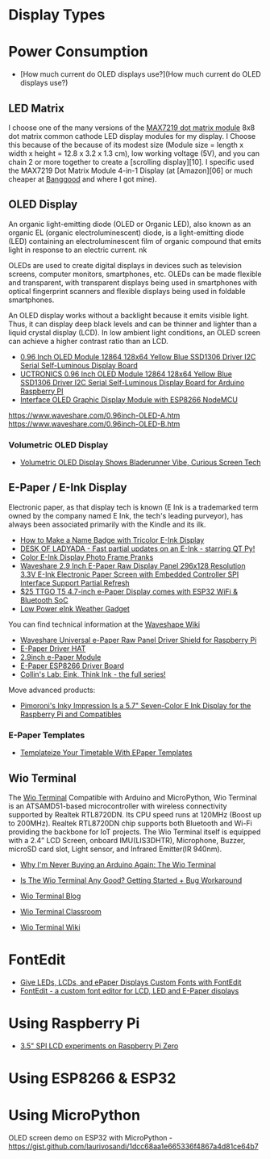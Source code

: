 # Display Types

# Power Consumption
* [How much current do OLED displays use?](How much current do OLED displays use?)

## LED Matrix
I choose one of the many versions of the [MAX7219 dot matrix module][08]
8x8 dot matrix common cathode LED display modules for my display.
I Choose this because of the because of its modest size
(Module size = length x width x height = 12.8 x 3.2 x 1.3 cm),
low working voltage (5V),
and you can chain 2 or more together to create a [scrolling display][10].
I specific used the MAX7219 Dot Matrix Module 4-in-1 Display
(at [Amazon][06] or much cheaper at [Banggood][07] and where I got mine).

## OLED Display
An organic light-emitting diode (OLED or Organic LED),
also known as an organic EL (organic electroluminescent) diode,
is a light-emitting diode (LED) containing an electroluminescent
film of organic compound that emits light in response to an electric current.
nk

OLEDs are used to create digital displays in devices such as television screens,
computer monitors, smartphones, etc.
OLEDs can be made flexible and transparent, with transparent displays being used in smartphones
with optical fingerprint scanners and flexible displays being used in foldable smartphones.

An OLED display works without a backlight because it emits visible light.
Thus, it can display deep black levels and can be thinner and lighter than a liquid crystal display (LCD).
In low ambient light conditions, an OLED screen can achieve a higher contrast ratio than an LCD.

* [0.96 Inch OLED Module 12864 128x64 Yellow Blue SSD1306 Driver I2C Serial Self-Luminous Display Board](https://www.amazon.com/gp/product/B072Q2X2LL/ref=ppx_od_dt_b_asin_title_s00)
* [UCTRONICS 0.96 Inch OLED Module 12864 128x64 Yellow Blue SSD1306 Driver I2C Serial Self-Luminous Display Board for Arduino Raspberry PI](https://www.uctronics.com/display/uctronics-0-96-inch-oled-module-12864-128x64-yellow-blue-ssd1306-driver-i2c-serial-self-luminous-display-board-for-arduino-raspberry-pi.html)
* [Interface OLED Graphic Display Module with ESP8266 NodeMCU](https://lastminuteengineers.com/oled-display-esp8266-tutorial/)

https://www.waveshare.com/0.96inch-OLED-A.htm
https://www.waveshare.com/0.96inch-OLED-B.htm

### Volumetric OLED Display
* [Volumetric OLED Display Shows Bladerunner Vibe, Curious Screen Tech](https://hackaday.com/2021/03/04/volumetric-oled-display-shows-bladerunner-vibe-curious-screen-tech/)

## E-Paper / E-Ink Display
Electronic paper, as that display tech is known (E Ink is a trademarked term owned by the company named E Ink, the tech's leading purveyor), has always been associated primarily with the Kindle and its ilk.

* [How to Make a Name Badge with Tricolor E-Ink Display](https://www.hackster.io/Lover/how-to-make-a-name-badge-with-tricolor-e-ink-display-073acb)
* [DESK OF LADYADA - Fast partial updates on an E-Ink - starring QT Py!](https://www.youtube.com/watch?v=3sYBws3-OoU)
* [Color E-Ink Display Photo Frame Pranks](https://hackaday.com/2020/10/30/color-e-ink-display-photo-frame-pranks-mom/)
* [Waveshare 2.9 Inch E-Paper Raw Display Panel 296x128 Resolution 3.3V E-Ink Electronic Paper Screen with Embedded Controller SPI Interface Support Partial Refresh](https://www.amazon.com/gp/product/B072J2LG8N/ref=ppx_od_dt_b_asin_title_s00)
* [$25 TTGO T5 4.7-inch e-Paper Display comes with ESP32 WiFi & Bluetooth SoC](https://www.cnx-software.com/2020/12/04/ttgo-t5-4-7-inch-e-paper-display-comes-with-esp32-wifi-bluetooth-soc/)
* [Low Power eInk Weather Gadget](https://developer.run/52)

You can find technical information at the [Waveshape Wiki](https://www.waveshare.com/wiki/Main_Page)
* [Waveshare Universal e-Paper Raw Panel Driver Shield for Raspberry Pi](https://www.amazon.com/gp/product/B075R55WQT/ref=ppx_od_dt_b_asin_title_s00)
* [E-Paper Driver HAT](https://www.waveshare.com/wiki/E-Paper_Driver_HAT)
* [2.9inch e-Paper Module](https://www.waveshare.com/wiki/2.9inch_e-Paper_Module)
* [E-Paper ESP8266 Driver Board](https://www.waveshare.com/wiki/E-Paper_ESP8266_Driver_Board)
* [Collin's Lab: Eink, Think Ink - the full series!](https://www.youtube.com/watch?v=eipKg2pUQ_8)

Move advanced products:
* [Pimoroni's Inky Impression Is a 5.7" Seven-Color E Ink Display for the Raspberry Pi and Compatibles](https://www.hackster.io/news/pimoroni-s-inky-impression-is-a-5-7-seven-color-e-ink-display-for-the-raspberry-pi-and-compatibles-e20b7026a9d3)

### E-Paper Templates
* [Templateize Your Timetable With EPaper Templates](https://hackaday.com/2020/12/02/templateize-your-timetable-with-epaper-templates/)

## Wio Terminal
The [Wio Terminal](https://www.seeedstudio.com/Wio-Terminal-p-4509.html)
Compatible with Arduino and MicroPython, Wio Terminal is an ATSAMD51-based microcontroller with wireless connectivity supported by Realtek RTL8720DN. Its CPU speed runs at 120MHz (Boost up to 200MHz). Realtek RTL8720DN chip supports both Bluetooth and Wi-Fi providing the backbone for IoT projects. The Wio Terminal itself is equipped with a 2.4” LCD Screen, onboard IMU(LIS3DHTR), Microphone, Buzzer, microSD card slot, Light sensor, and Infrared Emitter(IR 940nm).

* [Why I'm Never Buying an Arduino Again: The Wio Terminal](https://www.youtube.com/watch?v=K4Irg3N7iLM)
* [Is The Wio Terminal Any Good? Getting Started + Bug Workaround](https://www.youtube.com/watch?v=pX_8mE53En4)

* [Wio Terminal Blog](https://www.seeedstudio.com/blog/tag/wio-terminal/)
* [Wio Terminal Classroom](https://www.youtube.com/playlist?list=PLpH_4mf13-A0MzOdPNITVfoVBMvf7Rg9g)
* [Wio Terminal Wiki](https://wiki.seeedstudio.com/Wio-Terminal-Getting-Started/)

# FontEdit
* [Give LEDs, LCDs, and ePaper Displays Custom Fonts with FontEdit](https://www.hackster.io/news/give-leds-lcds-and-epaper-displays-custom-fonts-with-fontedit-69709666f710)
* [FontEdit - a custom font editor for LCD, LED and E-Paper displays](https://kapusta.cc/2020/03/20/fontedit/)

# Using Raspberry Pi
* [3.5" SPI LCD experiments on Raspberry Pi Zero](https://medium.com/swlh/3-5-spi-lcd-experiments-on-raspberry-pi-zero-b09fa8adb5c)

# Using ESP8266 & ESP32

# Using MicroPython
OLED screen demo on ESP32 with MicroPython - https://gist.github.com/laurivosandi/1dcc68aa1e665336f4867a4d81ce64b7



[01]:
[02]:
[03]:
[04]:
[05]:
[06]:https://www.amazon.com/WMYCONGCONG-MAX7219-Display-Arduino-Microcontroller/dp/B07FT6MZ7R/Dref=asc_df_B07FT6MZ7R/
[07]:https://www.banggood.com/3Pcs-MAX7219-Dot-Matrix-Module-4-in-1-Display-Screen-For-Arduino-p-1230975.html
[08]:https://www.openimpulse.com/blog/products-page/product-category/max7219-led-dot-matrix-module/
[09]:
[10]:https://www.youtube.com/watch?v=i_8tvPwT6OE
[11]:
[12]:
[13]:
[14]:
[15]:
[16]:
[17]:
[18]:
[19]:
[20]:

